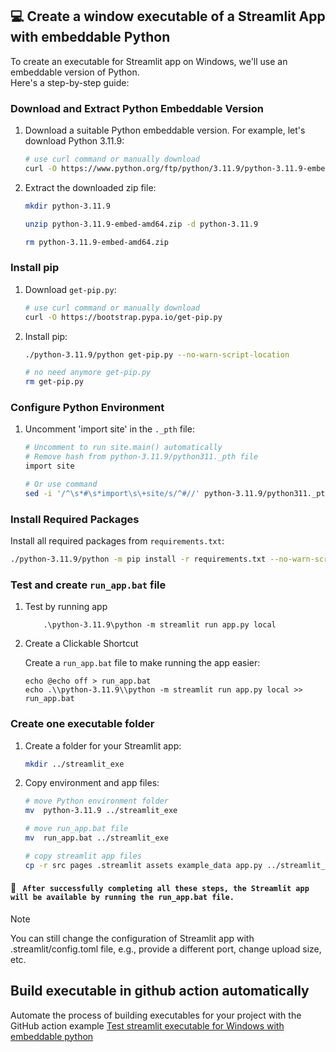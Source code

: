 ## 💻 Create a window executable of a Streamlit App with embeddable Python

To create an executable for Streamlit app on Windows, we'll use an embeddable version of Python.</br>
Here's a step-by-step guide:

### Download and Extract Python Embeddable Version

1. Download a suitable Python embeddable version. For example, let's download Python 3.11.9:

    ```bash
    # use curl command or manually download
    curl -O https://www.python.org/ftp/python/3.11.9/python-3.11.9-embed-amd64.zip
    ```

2. Extract the downloaded zip file:

    ```bash
    mkdir python-3.11.9

    unzip python-3.11.9-embed-amd64.zip -d python-3.11.9

    rm python-3.11.9-embed-amd64.zip
    ```

### Install pip

1. Download `get-pip.py`:

    ```bash
    # use curl command or manually download
    curl -O https://bootstrap.pypa.io/get-pip.py
    ```

2. Install pip:

    ```bash
    ./python-3.11.9/python get-pip.py --no-warn-script-location

    # no need anymore get-pip.py
    rm get-pip.py
    ```

### Configure Python Environment

1. Uncomment 'import site' in the `._pth` file:

    ```bash
    # Uncomment to run site.main() automatically
    # Remove hash from python-3.11.9/python311._pth file
    import site 

    # Or use command
    sed -i '/^\s*#\s*import\s\+site/s/^#//' python-3.11.9/python311._pth
    ```

### Install Required Packages

Install all required packages from `requirements.txt`:

```bash
./python-3.11.9/python -m pip install -r requirements.txt --no-warn-script-location
```

### Test and create `run_app.bat` file

1. Test by running app

    ```batch
        .\python-3.11.9\python -m streamlit run app.py local
    ```

2. Create a Clickable Shortcut

    Create a `run_app.bat` file to make running the app easier:
    
    ```batch
    echo @echo off > run_app.bat
    echo .\\python-3.11.9\\python -m streamlit run app.py local >> run_app.bat
     ```

### Create one executable folder

1. Create a folder for your Streamlit app:

    ```bash
    mkdir ../streamlit_exe
    ```

2. Copy environment and app files:

    ```bash
    # move Python environment folder 
    mv  python-3.11.9 ../streamlit_exe

    # move run_app.bat file
    mv  run_app.bat ../streamlit_exe

    # copy streamlit app files
    cp -r src pages .streamlit assets example_data app.py ../streamlit_exe
    ```
    
#### 🚀 <code> After successfully completing all these steps, the Streamlit app will be available by running the run_app.bat file.</code>

> [!NOTE]
You can still change the configuration of Streamlit app with .streamlit/config.toml file, e.g., provide a different port, change upload size, etc.

## Build executable in github action automatically
Automate the process of building executables for your project with the GitHub action example [Test streamlit executable for Windows with embeddable python](https://github.com/Arslan-Siraj/streamlit-template/blob/main/.github/workflows/test-win-exe-w-embed-py.yaml)
</br>
